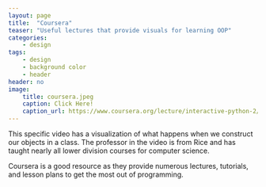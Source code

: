 ```yaml
---
layout: page
title:  "Coursera"
teaser: "Useful lectures that provide visuals for learning OOP"
categories:
    - design
tags:
    - design
    - background color
    - header
header: no
image:
    title: coursera.jpeg
    caption: Click Here!
    caption_url: https://www.coursera.org/lecture/interactive-python-2/visualizing-objects-3wmyT
---
```

This specific video has a visualization of what happens when we construct our objects in a class. The professor in the video is from Rice and has taught nearly all lower division courses for computer science.

Coursera is a good resource as they provide numerous lectures, tutorials, and lesson plans to get the most out of programming. 
